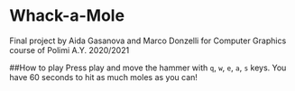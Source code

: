 # Whack-a-Mole
Final project by Aida Gasanova and Marco Donzelli for Computer Graphics course of Polimi A.Y. 2020/2021

##How to play
Press play and move the hammer with `q`, `w`, `e`, `a`, `s` keys. You have 60 seconds to hit as much moles as you can!


